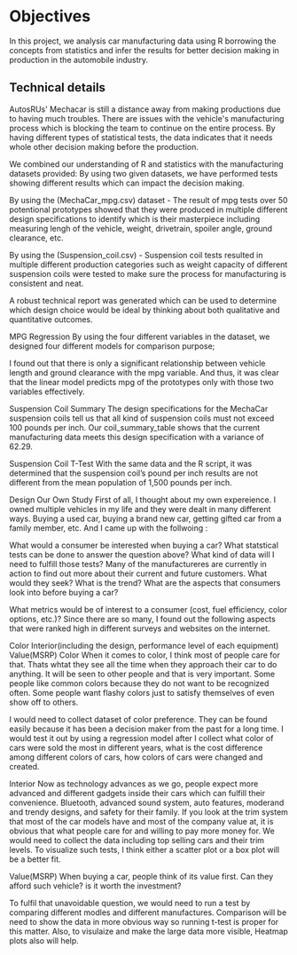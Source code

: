 # Objectives 
In this project, we analysis car manufacturing data using R borrowing the concepts from statistics and infer the results for better decision making in production in the automobile industry. 
 

## Technical details

AutosRUs' Mechacar is still a distance away from making productions due to having much troubles. There are issues with the vehicle's manufacturing process which is blocking the team to continue on the entire process. By having different types of statistical tests, the data indicates that it needs whole other decision making before the production.

We combined our understanding of R and statistics with the manufacturing datasets provided:
By using two given datasets, we have performed tests showing different results which can impact the decision making.

By using the (MechaCar_mpg.csv) dataset - The result of mpg tests over 50 potentional prototypes showed that they were produced in multiple different design specifications to identify which is their masterpiece including measuring lengh of the vehicle, weight, drivetrain, spoiler angle, ground clearance, etc.

By using the (Suspension_coil.csv) - Suspension coil tests resulted in multiple different production categories such as weight capacity of different suspension coils were tested to make sure the process for manufacturing is consistent and neat.

A robust technical report was generated which can be used to determine which design choice would be ideal by thinking about both qualitative and quantitative outcomes.

MPG Regression
By using the four different variables in the dataset, we designed four different models for comparison purpose;

I found out that there is only a significant relationship between vehicle length and ground clearance with the mpg variable. And thus, it was clear that the linear model predicts mpg of the prototypes only with those two variables effectively.  

Suspension Coil Summary
The design specifications for the MechaCar suspension coils tell us that all kind of suspension coils must not exceed 100 pounds per inch. Our coil_summary_table shows that the current manufacturing data meets this design specification with a variance of 62.29.

Suspension Coil T-Test
With the same data and the R script, it was determined that the suspension coil’s pound per inch results are not different from the mean population of 1,500 pounds per inch.

Design Our Own Study
First of all, I thought about my own expereience. I owned multiple vehicles in my life and they were dealt in many different ways. Buying a used car, buying a brand new car, getting gifted car from a family member, etc. And I came up with the follwoing :

What would a consumer be interested when buying a car?
What statstical tests can be done to answer the question above?
What kind of data will I need to fulfill those tests?
Many of the manufactureres are currently in action to find out more about their current and future customers. What would they seek? What is the trend? What are the aspects that consumers look into before buying a car?

What metrics would be of interest to a consumer (cost, fuel efficiency, color options, etc.)?
Since there are so many, I found out the following aspects that were ranked high in different surveys and websites on the internet.

Color
Interior(including the design, performance level of each equipment)
Value(MSRP)
Color
When it comes to color, I think most of people care for that. Thats whtat they see all the time when they approach their car to do anything. It will be seen to other people and that is very important. Some people like common colors because they do not want to be recognized often. Some people want flashy colors just to satisfy themselves of even show off to others.

I would need to collect dataset of color preference. They can be found easily because it has been a decision maker from the past for a long time. I would test it out by using a regression model after I collect what color of cars were sold the most in different years, what is the cost difference among different colors of cars, how colors of cars were changed and created.

Interior
Now as technology advances as we go, people expect more advanced and different gadgets inside their cars which can fulfill their convenience. Bluetooth, advanced sound system, auto features, moderand and trendy designs, and safety for their family. If you look at the trim system that most of the car models have and most of the company value at, it is obvious that what people care for and willing to pay more money for. We would need to collect the data including top selling cars and their trim levels. To visualize such tests, I think either a scatter plot or a box plot will be a better fit.

Value(MSRP)
When buying a car, people think of its value first. Can they afford such vehicle? is it worth the investment?

To fulfil that unavoidable question, we would need to run a test by comparing different modles and different manufactures. Comparison will be need to show the data in more obvious way so running t-test is proper for this matter. Also, to visulaize and make the large data more visible, Heatmap plots also will help.
